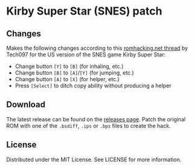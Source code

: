 # Kirby Super Star (SNES) patch

## Changes

Makes the following changes according to this
[romhacking.net thread](https://www.romhacking.net/forum/index.php?topic=36795.0)
by Tech097 for the US version of the SNES game Kirby Super Star:
* Change button ``[Y]`` to ``[B]`` (for inhaling, etc.)
* Change button ``[B]`` to ``[A]``/``[Y]`` (for jumping, etc.)
* Change button ``[A]`` to ``[X]`` (for helper, etc.)
* Press ``[Select]`` to ditch copy ability without producing a helper

## Download
The latest release can be found on the
[releases page](https://github.com/lightbulb-sun/kirbysuperstar-patch/releases).
Patch the original ROM with one of the `.bsdiff`, `.ips` or `.bps` files
to create the hack.

## License
Distributed under the MIT License. See LICENSE for more information.
